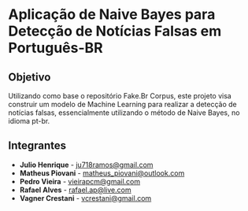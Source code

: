 # Aplicação de Naive Bayes para Detecção de Notícias Falsas em Português-BR

## Objetivo

Utilizando como base o repositório Fake.Br Corpus, este projeto visa construir um modelo de Machine Learning para realizar a detecção de notícias falsas, essencialmente utilizando o método de Naive Bayes, no idioma pt-br.

## Integrantes

* **Julio Henrique** - ju718ramos@gmail.com
* **Matheus Piovani** - matheus_piovani@outlook.com
* **Pedro Vieira** - vieirapcm@gmail.com
* **Rafael Alves** - rafael.ap@live.com
* **Vagner Crestani** - vcrestani@gmail.com
